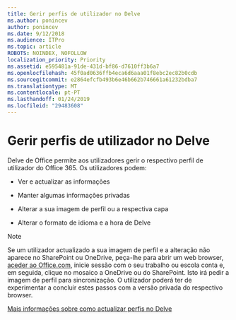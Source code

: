 ```yaml
---
title: Gerir perfis de utilizador no Delve
ms.author: ponincev
author: ponincev
ms.date: 9/12/2018
ms.audience: ITPro
ms.topic: article
ROBOTS: NOINDEX, NOFOLLOW
localization_priority: Priority
ms.assetid: e595481a-91de-431d-bf86-d7610ff3b6a7
ms.openlocfilehash: 45f0ad0636ffb4eca6d6aaa01f8ebc2ec82b0cdb
ms.sourcegitcommit: e2864efcfb493b6e46b662b746661a61232bdba7
ms.translationtype: MT
ms.contentlocale: pt-PT
ms.lasthandoff: 01/24/2019
ms.locfileid: "29483608"
---
```

# <a name="manage-user-profiles-in-delve"></a>Gerir perfis de utilizador no Delve

Delve de Office permite aos utilizadores gerir o respectivo perfil de utilizador do Office 365. Os utilizadores podem:
  
- Ver e actualizar as informações
    
- Manter algumas informações privadas
    
- Alterar a sua imagem de perfil ou a respectiva capa
    
- Alterar o formato de idioma e a hora de Delve
    
> [!NOTE]
> Se um utilizador actualizado a sua imagem de perfil e a alteração não aparece no SharePoint ou OneDrive, peça-lhe para abrir um web browser, [aceder ao Office.com](https://www.office.com), inicie sessão com o seu trabalho ou escola conta e, em seguida, clique no mosaico a OneDrive ou do SharePoint. Isto irá pedir a imagem de perfil para sincronização. O utilizador poderá ter de experimentar a concluir estes passos com a versão privada do respectivo browser. 
  
[Mais informações sobre como actualizar perfis no Delve](https://go.microsoft.com/fwlink/?linkid=735070)
  

